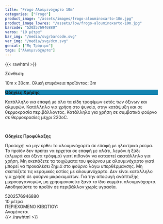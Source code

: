 ```yaml
---
title: "Frogo Αλουμινόχαρτο 10m"
categories: ["Frogo"]
product_image: "/assets/images/frogo-alouminoxarto-10m.jpg"
product_image_lowres: "/assets/low/frogo-alouminoxarto-10m.jpg"
barcode: "5202576946880"
varos: "10 μέτρα"
bar_img: "/media/svg/barcode.svg"
var_img: "/media/svg/dcm.svg"
gencat: ["Μη Τρόφιμα"]
tags: ["Αλουμινόχαρτα"]
---
```

{{< rawhtml >}}
<div class="product">
<div id="sistatika">Σύνθεση:</div>
<p>10m x 30cm. Ολική επιφάνεια προϊόντος: 3m</p>
<p class="pgend
" style="
    background: #1484b1;
"><b>Οδηγίες Χρήσης</b></p>
<p class="pgray">
    Κατάλληλο για επαφή με όλα τα είδη τροφίμων εκτός των όξινων και αλμυρών.
    Κατάλληλο για χρήση στο ψυγείο, στην κατάψυξη και σε θερμοκρασία περιβάλλοντος.
    Κατάλληλο για χρήση σε συμβατικό φούρνο σε θερμοκρασίες μέχρι 220οC.
</p><br>

<p class="pdanger
"><b>Οδηγίες Προφύλαξης</b></p>
<p class="pgray">
    Προσοχή! να μην έρθει το αλουμινόχαρτο σε επαφή με ηλεκτρικό ρεύμα.
    Το προϊόν δεν πρέπει να έρχεται σε επαφή με αλάτι, λεμόνι ή ξύδι (αλμυρά και όξινα τρόφιμα) γιατί πιθανόν να καταστεί ακατάλληλο για χρήση.
    Μη σκεπάζετε τα τοιχώματα του φούρνου με αλουμινόχαρτο γιατί μπορεί να προκαλέσει ζημιά στο φούρνο λόγω υπερθέρμανσης.
    Μη σκεπάζετε τις κεραμικές εστίες με αλουμινόχαρτο.
    Δεν είναι κατάλληλο για χρήση σε φούρνο μικροκυμάτων.
    Για την αποφυγή ανάπτυξης μικροοργανισμών, μη χρησιμοποιείτε ξανά το ίδιο κομμάτι αλουμινόχαρτο.
    Αποθηκεύστε το προϊόν σε περιβάλλον χωρίς υγρασία.
</p>
<div class="keno"></div>

<div id="barcode"><div id="barimage1"></div><span id="bartext">5202576946880</span></div><div id="varos"><div id="dimimg">
  </div><span id="varostext">10 μέτρα</span></div><div id="kivotio">ΠΕΡΙΕΧΟΜΕΝΟ ΚΙΒΩΤΙΟΥ:<br>Αναμένεται</div><div class="pimg"></div></div>
{{< /rawhtml >}}